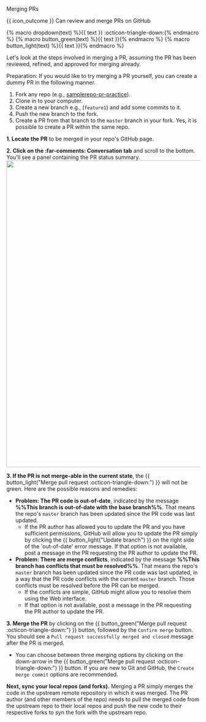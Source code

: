 <span id="title">Merging PRs</span>

<span id="prereqs"></span>

<span id="outcomes">{{ icon_outcome }} Can review and merge PRs on GitHub</span>

{% macro dropdown(text) %}<span class="btn btn-light border">{{ text }} :octicon-triangle-down:</span>{% endmacro %}
{% macro button_green(text) %}<span class="btn btn-success pl-1 pr-1 pb-0 pt-0">{{ text }}</span>{% endmacro %}
{% macro button_light(text) %}<span class="btn btn-light pl-1 pr-1 pb-0 pt-0 border">{{ text }}</span>{% endmacro %}

<div id="body">

Let's look at the steps involved in merging a PR, assuming the PR has been reviewed, refined, and approved for merging already.

Preparation: If you would like to try merging a PR yourself, you can create a dummy PR in the following manner.
1. Fork any repo (e.g., [samplerepo-pr-practice](https://github.com/se-edu/samplerepo-pr-practice)).
1. Clone in to your computer.
1. Create a new branch e.g., (`feature1`) and add some commits to it.
1. Push the new branch to the fork.
1. Create a PR from that branch to the `master` branch in your fork. Yes, it is possible to create a PR within the same repo.

**1. Locate the PR** to be merged in your repo's GitHub page.

**2. Click on the <span class="tab">:far-comments: Conversation</span> tab** and scroll to the bottom. You'll see a panel containing the PR status summary.<br>
<img src="{{baseUrl}}/gitAndGithub/managePRs/images/mergePr.png" width="800" />

**3. If the PR is not merge-able in the current state**, the {{ button_light("Merge pull request :octicon-triangle-down:") }} will not be green. Here are the possible reasons and remedies:

* **Problem: The PR code is out-of-date**, indicated by the message **%%This branch is out-of-date with the base branch%%**. That means the repo's `master` branch has been updated since the PR code was last updated.
  * If the PR author has allowed you to update the PR and you have sufficient permissions, GitHub will allow you to update the PR simply by clicking the {{ button_light("Update branch") }} on the right side of the 'out-of-date' error message.
    If that option is not available, post a message in the PR requesting the PR author to update the PR.
* **Problem: There are merge conflicts**, indicated by the message **%%This branch has conflicts that must be resolved%%**. That means the repo's `master` branch has been updated since the PR code was last updated, in a way that the PR code conflicts with the current `master` branch. Those <trigger trigger="click" for="modal:managePRs-mergeConflics">conflicts must be resolved</trigger>  before the PR can be merged.
  * If the conflicts are simple, GitHub might allow you to resolve them using the Web interface.
  * If that option is not available, post a message in the PR requesting the PR author to update the PR.

<modal large header="Tools → Git & GitHub → Merge Conflicts" id="modal:managePRs-mergeConflics">
  <include src="../mergeConflicts/unit-inElsewhere-asFlat.md" boilerplate/>
</modal>

**3. Merge the PR** by clicking on the {{ button_green("Merge pull request :octicon-triangle-down:") }} button, followed by the `Confirm merge` button. You should see a `Pull request successfully merged and closed` message after the PR is merged.<br>

* You can choose between three merging options by clicking on the down-arrow in the {{ button_green("Merge pull request :octicon-triangle-down:") }} button. If you are new to Git and GitHub, the `Create merge commit` options are recommended.

**Next, sync your local repos (and forks).** Merging a PR simply merges the code in the upstream remote repository in which it was merged. The PR author (and other members of the repo) needs to pull the merged code from the upstream repo to their local repos and push the new code to their respective forks to syn the fork with the upstream repo.

</div>

<div id="extras">
</div>